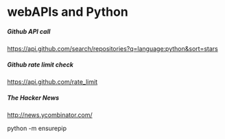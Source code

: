# webAPIs and Python

##### Github API call

https://api.github.com/search/repositories?q=language:python&sort=stars

##### Github rate limit check
https://api.github.com/rate_limit

##### The Hacker News
http://news.ycombinator.com/


<!-- Useful Command Line Checks for Pip -->
python -m ensurepip


